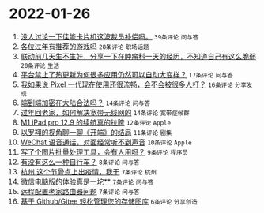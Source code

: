 # 2022-01-26

1. [没人讨论一下佳能卡片机这波裁员补偿吗。](https://www.v2ex.com/t/830626) `39条评论` `问与答`
1. [各位过年有推荐的游戏吗](https://www.v2ex.com/t/830638) `28条评论` `职场话题`
1. [联动前几天生不生娃，分享一下在肿瘤科一天的经历，不知道自己有这么脆弱](https://www.v2ex.com/t/830642) `20条评论` `生活`
1. [平台禁止了热更新为何很多应用仍然可以自动大变样？](https://www.v2ex.com/t/830619) `17条评论` `问与答`
1. [我如果说 Pixel 一代现在使用还很流畅，会不会被很多人打？](https://www.v2ex.com/t/830637) `16条评论` `分享发现`
1. [端到端加密在大陆合法吗？](https://www.v2ex.com/t/830661) `14条评论` `问与答`
1. [过年回老家，如何解决宽带无线网的](https://www.v2ex.com/t/830628) `14条评论` `宽带症候群`
1. [M1 iPad pro 12.9 的续航真的拉胯](https://www.v2ex.com/t/830630) `12条评论` `Apple`
1. [以罗翔的视角聊一聊《开端》的结局](https://www.v2ex.com/t/830650) `11条评论` `剧集`
1. [WeChat 语音通话，对面经常听不到声音](https://www.v2ex.com/t/830621) `10条评论` `Apple`
1. [写了个图片批量处理工具，会有人用吗？](https://www.v2ex.com/t/830649) `9条评论` `程序员`
1. [有没有这么一种自行车？](https://www.v2ex.com/t/830658) `8条评论` `问与答`
1. [杭州 这个节骨点上出疫情，我干](https://www.v2ex.com/t/830662) `7条评论` `杭州`
1. [微信电脑版的体验真是一坨**](https://www.v2ex.com/t/830635) `7条评论` `问与答`
1. [远程配置老家路由器问题](https://www.v2ex.com/t/830631) `7条评论` `问与答`
1. [基于 Github/Gitee 轻松管理您的存储图库](https://www.v2ex.com/t/830632) `6条评论` `分享创造`
